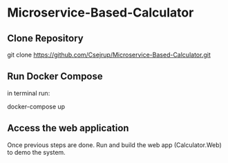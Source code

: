 # Microservice-Based-Calculator

## Clone Repository

git clone https://github.com/Csejrup/Microservice-Based-Calculator.git

## Run Docker Compose

in terminal run:

docker-compose up

## Access the web application

Once previous steps are done. 
Run and build the web app (Calculator.Web) to demo the system. 
